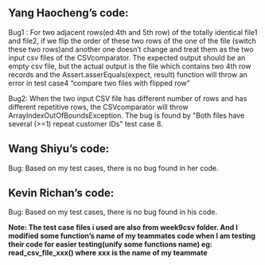 ## Yang Haocheng’s code:
Bug1 :  For two adjacent rows(ed:4th  and 5th row) of the totally identical file1 and file2, if we flip the order of these two rows of the one of the file (switch these two rows)and another one doesn’t change and treat them as the two input csv files of the CSVcomparator. The expected output should be an empty csv file, but the actual output is the file which contains two 4th row records and the Assert.asserEquals(expect, result) function will throw an error in test case4 “compare two files with flipped row” 

Bug2: When the two input CSV file has different number of rows and has different repetitive rows, the CSVcomparator will throw ArrayIndexOutOfBoundsException. The bug is found by "Both files have several (>=1) repeat customer IDs" test case 8.

## Wang Shiyu’s code:
Bug: Based on my test cases, there is no bug found in her code.

## Kevin Richan’s code:
Bug: Based on my test cases, there is no bug found in his code.


**Note: The test case files i used are also from week9csv folder. And I modified some function’s name of my teammates code when I am testing their code for easier testing(unify some functions name) eg: read_csv_file_xxx() where xxx is the name of my teammate**
